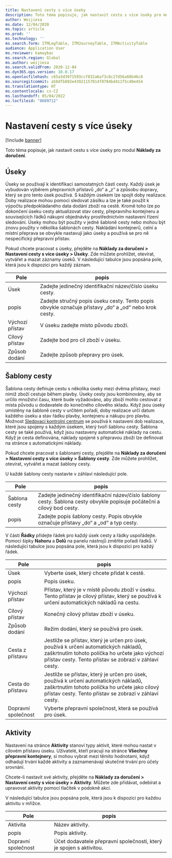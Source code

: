 ```yaml
---
title: Nastavení cesty s více úseky
description: Toto téma popisuje, jak nastavit cestu s více úseky pro modul nákladů za doručení.
author: Weijiesa
ms.date: 12/04/2020
ms.topic: article
ms.prod: ''
ms.technology: ''
ms.search.form: ITMLegTable, ITMJourneyTable, ITMActivityTable
audience: Application User
ms.reviewer: kamaybac
ms.search.region: Global
ms.author: weijiesa
ms.search.validFrom: 2020-12-04
ms.dyn365.ops.version: 10.0.17
ms.openlocfilehash: c65a3d3971593ccf832a6af3c8c27d56a68b46c8
ms.sourcegitcommit: a58dfb892e43921157014f0784bd411f5c40e454
ms.translationtype: HT
ms.contentlocale: cs-CZ
ms.lasthandoff: 05/04/2022
ms.locfileid: "8689712"
---
```

# <a name="multi-leg-journey-setup"></a>Nastavení cesty s více úseky

[!include [banner](../../includes/banner.md)]

Toto téma popisuje, jak nastavit cestu s více úseky pro modul **Náklady za doručení**.

## <a name="legs"></a>Úseky

Úseky se používají k identifikaci samostatných částí cesty. Každý úsek je vybudován výběrem přepravních přístavů „do“ a „z“ a způsobu dopravy, který se pro tento úsek používá. S každým úsekem lze spojit doby realizace. Doby realizace mohou pomoci sledovat zásilku a lze je také použít k výpočtu předpokládaného data dodání zboží na cestě. Kromě toho lze po dokončení úseku cesty aktualizovat stav cesty, přepravního kontejneru a souvisejících řádků nákupní objednávky prostřednictvím nastavení řízení sledování. Úseky mohou být použity v jedné šabloně cesty nebo mohou být znovu použity v několika šablonách cesty. Nakládání kontejnerů, celní a místní přeprava se obvykle nastavují jako úseky a používá se pro ně nespecifický přepravní přístav.

Pokud chcete pracovat s úseky, přejděte na **Náklady za doručení \> Nastavení cesty s více úseky \> Úseky**. Zde můžete prohlížet, otevírat, vytvářet a mazat záznamy úseků. V následující tabulce jsou popsána pole, která jsou k dispozici pro každý záznam.

| Pole | popis |
|---|---|
| Úsek | Zadejte jedinečný identifikační název/číslo úseku cesty. |
| popis | Zadejte stručný popis úseku cesty. Tento popis obvykle označuje přístavy „do“ a „od“ nebo krok cesty. |
| Výchozí přístav | V úseku zadejte místo původu zboží. |
| Cílový přístav | Zadejte bod pro cíl zboží v úseku. |
| Způsob dodání | Zadejte způsob přepravy pro úsek. |

## <a name="journey-templates"></a>Šablony cesty

Šablona cesty definuje cestu s několika úseky mezi dvěma přístavy, mezi nimiž zboží cestuje během plavby. Úseky cesty jsou kombinovány, aby se určilo množství času, které bude vyžadováno, aby zboží mohlo cestovat z místa původu u dodavatele do konečného cílového skladu. Když jsou úseky umístěny na šabloně cesty v určitém pořadí, doby realizace určí datum každého úseku a stav řádku plavby, kontejneru a nákupu pro plavbu. Možnost [Sledovací kontrolní centrum](delivery-information-setup.md) se používá k nastavení dob realizace, které jsou spojeny s každým úsekem, který tvoří šablonu cesty. Šablona cesty se také používá, když jsou nastaveny automatické náklady na cestu. Když je cesta definována, náklady spojené s přepravou zboží lze definovat na stránce s automatickými náklady.

Pokud chcete pracovat s šablonami cesty, přejděte na **Náklady za doručení \> Nastavení cesty s více úseky \> Šablony cesty**. Zde můžete prohlížet, otevírat, vytvářet a mazat šablony cesty.

U každé šablony cesty nastavte v záhlaví následující pole.

| Pole | popis |
|---|---|
| Šablona cesty | Zadejte jedinečný identifikační název/číslo šablony cesty. Šablona cesty obvykle popisuje počáteční a cílový bod cesty. |
| popis | Zadejte popis šablony cesty. Popis obvykle označuje přístavy „do“ a „od“ a typ cesty. |

V části **Řádky** přidejte řádek pro každý úsek cesty a řádky uspořádejte. Pomocí šipky **Nahoru** a **Dolů** na panelu nástrojů změňte pořadí řádků. V následující tabulce jsou popsána pole, která jsou k dispozici pro každý řádek.

| Pole | popis |
|---|---|
| Úsek | Vyberte úsek, který chcete přidat k cestě. |
| popis | Popis úseku. |
| Výchozí přístav | Přístav, který je v místě původu zboží v úseku. Tento přístav je cílový přístav, který se používá k určení automatických nákladů na cestu. |
| Cílový přístav | Konečný cílový přístav zboží v úseku. |
| Způsob dodání | Režim dodání, který se používá pro úsek. |
| Cesta z přístavu | Jestliže se přístav, který je určen pro úsek, používá k určení automatických nákladů, zaškrtnutím tohoto políčka ho určete jako výchozí přístav cesty. Tento přístav se zobrazí v záhlaví cesty. |
| Cesta do přístavu | Jestliže se přístav, který je určen pro úsek, používá k určení automatických nákladů, zaškrtnutím tohoto políčka ho určete jako cílový přístav cesty. Tento přístav se zobrazí v záhlaví cesty. |
| Dopravní společnost | Vyberte přepravní společnost, která se používá pro úsek. |

## <a name="activities"></a>Aktivity

Nastavení na stránce **Aktivity** stanoví typy aktivit, které mohou nastat v cílovém přístavu úseku. Uživatelé, kteří pracují na stránce **Všechny přepravní kontejnery**, si mohou vybrat mezi těmito hodnotami, když odhadují trvání každé aktivity a zaznamenávají skutečné trvání pro účely srovnání.

Chcete-li nastavit své aktivity, přejděte na **Náklady za doručení \> Nastavení cesty s více úseky \> Aktivity**. Můžete zde přidávat, odebírat a upravovat aktivity pomocí tlačítek v podokně akcí.

V následující tabulce jsou popsána pole, která jsou k dispozici pro každou aktivitu v mřížce.

| Pole | popis |
|---|---|
| Aktivita | Název aktivity. |
| popis | Popis aktivity. |
| Dopravní společnost | Účet dodavatele přepravní společnosti, který je spojen s aktivitou. |

